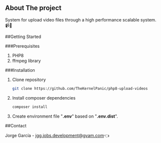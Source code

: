 
## About The project

System for upload video files through a high performance scalable system. :video_camera::floppy_disk:

##Getting Started

###Prerequisites

1. PHP8
2. ffmpeg library

###Installation

1. Clone repository

    ```sh
    git clone https://github.com/TheKernelPanic/php8-upload-videos
    ```

2. Install composer dependencies

    ```sh 
   composer install 
   ```
   
3. Create environment file "__.env__" based on "__.env.dist__".
   
##Contact

Jorge García - jgg.jobs.development@gvam.com:point_left: